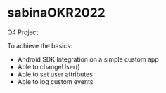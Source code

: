 # sabinaOKR2022

Q4 Project

To achieve the basics:

- Android SDK Integration on a simple custom app
- Able to changeUser()
- Able to set user attributes
- Able to log custom events
